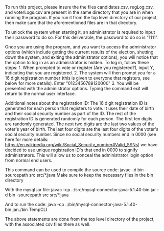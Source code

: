 To run this project, please insure the the files candidates.csv, regLog.csv,
and voterLogs.csv are present in the same directory that you are in when
running the program. If you run it from the top level directory of our
project, then make sure that the aforementioned files are in that directory.

To unlock the system when starting it, an administrator is required to
input their password to do so. For this deliverable, the password to do
so is "1111". 

Once you are using the program, and you want to access the administrator options
(which include getting the current results of the election, shutting down
the system, and exiting the administrator options), you will notice that the
option to log in as an administrator is hidden. To log in, follow these steps:
    1. When prompted to vote or register (Are you registered?), input Y,
       indicating that you are registered.
    2. The system will then prompt you for a 16 digit registration number (this
       is given to everyone that registers, see below for more details). Enter
       "0123456789120000"
    3. You will be presented with the administrator options. Typing the command
       exit will return to the normal user interface.

Additional notes about the registration ID:
    The 16 digit registration ID is generated for each person that registers to
    vote. It uses their date
    of birth and their social security number as part of the ID. The rest of the
    registration ID is
    generated randomly for each person. The first ten digits are randomly
    generated. The next two digits
    are the last two values of the voter's year of birth. The last four digits
    are the last four digits of
    the voter's social security number. Since no social security numbers end in
    0000 (see here for more
    details: https://en.wikipedia.org/wiki/Social_Security_number#Valid_SSNs) we
    have decided to use
    unique registration ID's that end in 0000 to signify administrators. This
    will allow us to conceal the
    administrator login option from normal end users.


This command can be used to compile the source code:
  javac -d bin -sourcepath src src/*.java
Make sure to keep the necessary files in the bin directory

With the mysql jar file:
  javac -cp .:/src/mysql-connector-java-5.1.40-bin.jar -d bin -sourcepath src src/*.java

And to run the code:
  java -cp .:/bin/mysql-connector-java-5.1.40-bin.jar:./bin TempCLI

The above statements are done from the top level directory of the project, with
the associated csv files there as well.
